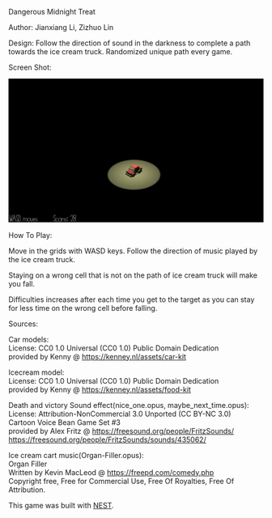 Dangerous Midnight Treat

Author: Jianxiang Li, Zizhuo Lin

Design: 
Follow the direction of sound in the darkness to complete a path towards the ice cream truck. Randomized unique path every game.

Screen Shot:

![Screen Shot](screenshot.png)

How To Play:

Move in the grids with WASD keys. Follow the direction of music played by the ice cream truck. 

Staying on a wrong cell that is not on the path of ice cream truck will make you fall.

Difficulties increases after each time you get to the target as you can stay for less time on the wrong cell before falling.

Sources:

Car models: \
License: CC0 1.0 Universal (CC0 1.0) Public Domain Dedication \
provided by Kenny @ https://kenney.nl/assets/car-kit

Icecream model: \
License: CC0 1.0 Universal (CC0 1.0) Public Domain Dedication
\
provided by Kenny @ https://kenney.nl/assets/food-kit


Death and victory Sound effect(nice_one.opus, maybe_next_time.opus): \
License: Attribution-NonCommercial 3.0 Unported (CC BY-NC 3.0)\
Cartoon Voice Bean Game Set #3\
provided by Alex Fritz @ https://freesound.org/people/FritzSounds/
https://freesound.org/people/FritzSounds/sounds/435062/

Ice cream cart music(Organ-Filler.opus):\
Organ Filler \
Written by Kevin MacLeod @ https://freepd.com/comedy.php \
Copyright free, Free for Commercial Use, Free Of Royalties, Free Of Attribution.


This game was built with [NEST](NEST.md).

